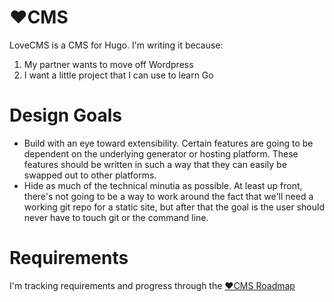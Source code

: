 # ❤️CMS

LoveCMS is a CMS for Hugo. I'm writing it because:

1. My partner wants to move off Wordpress
2. I want a little project that I can use to learn Go

# Design Goals
* Build with an eye toward extensibility. Certain features are going to be dependent on the underlying generator or hosting platform. These features should be written in such a way that they can easily be swapped out to other platforms.
* Hide as much of the technical minutia as possible. At least up front, there's not going to be a way to work around the fact that we'll need a working git repo for a static site, but after that the goal is the user should never have to touch git or the command line.

# Requirements

I'm tracking requirements and progress through the [❤️CMS Roadmap](https://github.com/users/jaredhaight/projects/1/views/1)